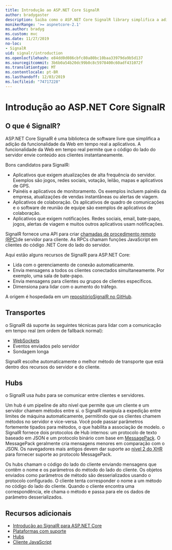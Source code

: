 ```yaml
---
title: Introdução ao ASP.NET Core SignalR
author: bradygaster
description: Saiba como o ASP.NET Core SignalR library simplifica a adição de funcionalidades em tempo real aos aplicativos.
monikerRange: '>= aspnetcore-2.1'
ms.author: bradyg
ms.custom: mvc
ms.date: 11/27/2019
no-loc:
- SignalR
uid: signalr/introduction
ms.openlocfilehash: e84dd0d086cbfc80a80bc10baa33979da9b5d137
ms.sourcegitcommit: 3b6b0a54b20dc99b0c8c5978400c60adf431072f
ms.translationtype: MT
ms.contentlocale: pt-BR
ms.lasthandoff: 12/03/2019
ms.locfileid: "74717228"
---
```

# <a name="introduction-to-aspnet-core-opno-locsignalr"></a>Introdução ao ASP.NET Core SignalR

## <a name="what-is-opno-locsignalr"></a>O que é SignalR?

ASP.NET Core SignalR é uma biblioteca de software livre que simplifica a adição da funcionalidade da Web em tempo real a aplicativos. A funcionalidade da Web em tempo real permite que o código do lado do servidor envie conteúdo aos clientes instantaneamente.

Bons candidatos para SignalR:

* Aplicativos que exigem atualizações de alta frequência do servidor. Exemplos são jogos, redes sociais, votação, leilão, mapas e aplicativos de GPS.
* Painéis e aplicativos de monitoramento. Os exemplos incluem painéis da empresa, atualizações de vendas instantâneas ou alertas de viagem.
* Aplicativos de colaboração. Os aplicativos de quadro de comunicações e o software de reunião de equipe são exemplos de aplicativos de colaboração.
* Aplicativos que exigem notificações. Redes sociais, email, bate-papo, jogos, alertas de viagem e muitos outros aplicativos usam notificações.

SignalR fornece uma API para criar [chamadas de procedimento remoto (RPC)](https://wikipedia.org/wiki/Remote_procedure_call)de servidor para cliente. As RPCs chamam funções JavaScript em clientes do código .NET Core do lado do servidor.

Aqui estão alguns recursos de SignalR para ASP.NET Core:

* Lida com o gerenciamento de conexão automaticamente.
* Envia mensagens a todos os clientes conectados simultaneamente. Por exemplo, uma sala de bate-papo.
* Envia mensagens para clientes ou grupos de clientes específicos.
* Dimensiona para lidar com o aumento do tráfego.

A origem é hospedada em um [repositórioSignalR no GitHub](https://github.com/aspnet/AspNetCore/tree/master/src/SignalR).

## <a name="transports"></a>Transportes

o SignalR dá suporte às seguintes técnicas para lidar com a comunicação em tempo real (em ordem de fallback normal):

* [WebSockets](https://tools.ietf.org/html/rfc7118)
* Eventos enviados pelo servidor
* Sondagem longa

SignalR escolhe automaticamente o melhor método de transporte que está dentro dos recursos do servidor e do cliente.

## <a name="hubs"></a>Hubs

o SignalR usa *hubs* para se comunicar entre clientes e servidores.

Um hub é um pipeline de alto nível que permite que um cliente e um servidor chamem métodos entre si. o SignalR manipula a expedição entre limites de máquina automaticamente, permitindo que os clientes chamem métodos no servidor e vice-versa. Você pode passar parâmetros fortemente tipados para métodos, o que habilita a associação de modelo. o SignalR fornece dois protocolos de Hub internos: um protocolo de texto baseado em JSON e um protocolo binário com base em [MessagePack](https://msgpack.org/).  O MessagePack geralmente cria mensagens menores em comparação com o JSON. Os navegadores mais antigos devem dar suporte ao [nível 2 do XHR](https://caniuse.com/#feat=xhr2) para fornecer suporte ao protocolo MessagePack.

Os hubs chamam o código do lado do cliente enviando mensagens que contêm o nome e os parâmetros do método do lado do cliente. Os objetos enviados como parâmetros de método são desserializados usando o protocolo configurado. O cliente tenta corresponder o nome a um método no código do lado do cliente. Quando o cliente encontra uma correspondência, ele chama o método e passa para ele os dados de parâmetro desserializados.

## <a name="additional-resources"></a>Recursos adicionais

* [Introdução ao SignalR para ASP.NET Core](xref:tutorials/signalr)
* [Plataformas com suporte](xref:signalr/supported-platforms)
* [Hubs](xref:signalr/hubs)
* [Cliente JavaScript](xref:signalr/javascript-client)
